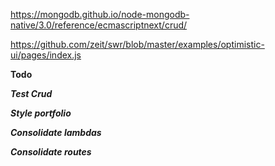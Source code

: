 https://mongodb.github.io/node-mongodb-native/3.0/reference/ecmascriptnext/crud/

https://github.com/zeit/swr/blob/master/examples/optimistic-ui/pages/index.js

**Todo**

**_Test Crud_**

**_Style portfolio_**

**_Consolidate lambdas_**

**_Consolidate routes_**
